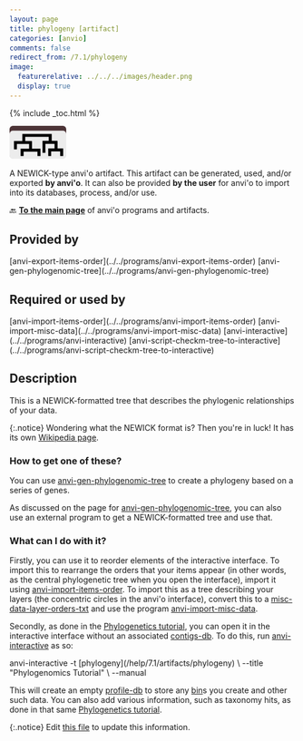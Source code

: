 ```yaml
---
layout: page
title: phylogeny [artifact]
categories: [anvio]
comments: false
redirect_from: /7.1/phylogeny
image:
  featurerelative: ../../../images/header.png
  display: true
---
```



{% include _toc.html %}


<img src="../../images/icons/NEWICK.png" alt="NEWICK" style="width:100px; border:none" />

A NEWICK-type anvi'o artifact. This artifact can be generated, used, and/or exported **by anvi'o**. It can also be provided **by the user** for anvi'o to import into its databases, process, and/or use.

🔙 **[To the main page](../../)** of anvi'o programs and artifacts.

## Provided by


<p style="text-align: left" markdown="1"><span class="artifact-p">[anvi-export-items-order](../../programs/anvi-export-items-order)</span> <span class="artifact-p">[anvi-gen-phylogenomic-tree](../../programs/anvi-gen-phylogenomic-tree)</span></p>


## Required or used by


<p style="text-align: left" markdown="1"><span class="artifact-r">[anvi-import-items-order](../../programs/anvi-import-items-order)</span> <span class="artifact-r">[anvi-import-misc-data](../../programs/anvi-import-misc-data)</span> <span class="artifact-r">[anvi-interactive](../../programs/anvi-interactive)</span> <span class="artifact-r">[anvi-script-checkm-tree-to-interactive](../../programs/anvi-script-checkm-tree-to-interactive)</span></p>


## Description

This is a NEWICK-formatted tree that describes the phylogenic relationships of your data. 

{:.notice}
Wondering what the NEWICK format is? Then you're in luck! It has its own [Wikipedia page](https://en.wikipedia.org/wiki/Newick_format).

### How to get one of these? 

You can use <span class="artifact-n">[anvi-gen-phylogenomic-tree](/help/7.1/programs/anvi-gen-phylogenomic-tree)</span> to create a phylogeny based on a series of genes. 

As discussed on the page for <span class="artifact-n">[anvi-gen-phylogenomic-tree](/help/7.1/programs/anvi-gen-phylogenomic-tree)</span>, you can also use an external program to get a NEWICK-formatted tree and use that. 

### What can I do with it? 

Firstly, you can use it to reorder elements of the interactive interface. To import this to rearrange the orders that your items appear (in other words, as the central phylogenetic tree when you open the interface), import it using <span class="artifact-n">[anvi-import-items-order](/help/7.1/programs/anvi-import-items-order)</span>. To import this as a tree describing your layers (the concentric circles in the anvi'o interface), convert this to a <span class="artifact-n">[misc-data-layer-orders-txt](/help/7.1/artifacts/misc-data-layer-orders-txt)</span> and use the program <span class="artifact-n">[anvi-import-misc-data](/help/7.1/programs/anvi-import-misc-data)</span>.

Secondly, as done in the [Phylogenetics tutorial](http://merenlab.org/2017/06/07/phylogenomics/#working-with-fasta-files), you can open it in the interactive interface without an associated <span class="artifact-n">[contigs-db](/help/7.1/artifacts/contigs-db)</span>. To do this, run <span class="artifact-n">[anvi-interactive](/help/7.1/programs/anvi-interactive)</span> as so:

<div class="codeblock" markdown="1">
anvi&#45;interactive &#45;t <span class="artifact&#45;n">[phylogeny](/help/7.1/artifacts/phylogeny)</span> \
                 &#45;&#45;title "Phylogenomics Tutorial" \
                 &#45;&#45;manual
</div>

This will create an empty <span class="artifact-n">[profile-db](/help/7.1/artifacts/profile-db)</span> to store any <span class="artifact-n">[bin](/help/7.1/artifacts/bin)</span>s you create and other such data. You can also add various information, such as taxonomy hits, as done in that same [Phylogenetics tutorial](http://merenlab.org/2017/06/07/phylogenomics/#working-with-fasta-files). 


{:.notice}
Edit [this file](https://github.com/merenlab/anvio/tree/master/anvio/docs/artifacts/phylogeny.md) to update this information.

